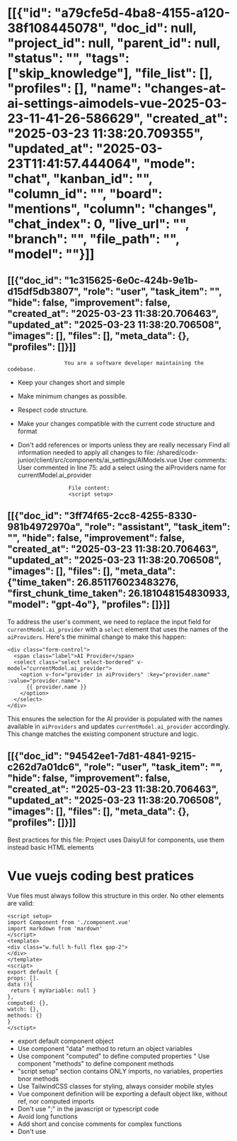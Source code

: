 # [[{"id": "a79cfe5d-4ba8-4155-a120-38f108445078", "doc_id": null, "project_id": null, "parent_id": null, "status": "", "tags": ["skip_knowledge"], "file_list": [], "profiles": [], "name": "changes-at-ai-settings-aimodels-vue-2025-03-23-11-41-26-586629", "created_at": "2025-03-23 11:38:20.709355", "updated_at": "2025-03-23T11:41:57.444064", "mode": "chat", "kanban_id": "", "column_id": "", "board": "mentions", "column": "changes", "chat_index": 0, "live_url": "", "branch": "", "file_path": "", "model": ""}]]
## [[{"doc_id": "1c315625-6e0c-424b-9e1b-d15df5db3807", "role": "user", "task_item": "", "hide": false, "improvement": false, "created_at": "2025-03-23 11:38:20.706463", "updated_at": "2025-03-23 11:38:20.706508", "images": [], "files": [], "meta_data": {}, "profiles": []}]]

                      You are a software developer maintaining the codebase.
* Keep your changes short and simple
* Make minimum changes as possiblle.
* Respect code structure.
* Make your changes compatible with the current code structure and format
* Don't add references or imports unless they are really necessary
                      Find all information needed to apply all changes to file: /shared/codx-junior/client/src/components/ai_settings/AIModels.vue
                      User comments:
                      User commented in line 75: add a select using the aiProviders name for currentModel.ai_provider

                      File content:
                      <script setup>
</script>

<template>
  <div class="w-full h-full flex flex-col gap-2 p-4">
    <h1 class="text-2xl font-bold mb-4">AI Models</h1>
    <div class="grid grid-cols-1 md:grid-cols-2 lg:grid-cols-3 gap-4">
      <div
        v-for="model in aiModels"
        :key="model.name"
        class="click card border border-slate-300 bg-slate-800 text-white/80 p-4 shadow-sm flex flex-col justify-between"
        @click="editModel(model)"
      >
        <div class="overflow-hidden">
          <h2 class="font-bold text-lg text-primary">{{ model.name }}</h2>
          <span class="badge badge-xs badge-warning" v-if="model.model_type === 'llm'">
            <i class="fa-solid fa-brain"></i> LLM
          </span>
          <span class="badge badge-xs badge-info" v-else>
            <i class="fa-solid fa-file"></i> Embeddings
          </span>
          <table class="w-full">
            <tr>
              <td>Provider:</td>
              <td>{{ model.ai_provider }}</td>
            </tr>
            <tr v-if="model.model_type === 'llm'">
              <td>Temperature:</td>
              <td>{{ model.settings.temperature || '-' }}</td>
            </tr>
            <tr v-if="model.model_type === 'embeddings'">
              <td>Vector Size:</td>
              <td>{{ model.settings.vector_size || '-' }}</td>
            </tr>
            <tr v-if="model.model_type === 'embeddings'">
              <td>Chunk Size:</td>
              <td>{{ model.settings.chunk_size || '-' }}</td>
            </tr>
          </table>
        </div>
        <div class="flex gap-2 mt-4">
          <button class="btn btn-xs btn-circle btn-outline text-info" @click.stop="">
            <a :href="model.url" target="_blank" v-if="model.url"><i class="fa-solid fa-circle-info"></i></a>
          </button>
          <button class="btn btn-xs btn-circle btn-outline" @click.stop="editModel(model)">
            <i class="fa-solid fa-pen-to-square"></i>
          </button>
          <button class="btn btn-xs btn-circle btn-outline text-error" @click.stop="confirmDelete(model)">
            <i class="fa-solid fa-trash-can"></i>
          </button>
        </div>
      </div>
      <div class="card border-2 border-dashed border-base-300 p-4 flex justify-center items-center cursor-pointer" @click="editModel(null)">
        <span class="text-gray-500">Add New Model</span>
      </div>
    </div>
    <modal v-if="showDialog">
      <form class="flex flex-col gap-2" @submit.prevent="saveModel">
        <div class="form-control">
          <span class="label">Model Type</span>
          <select class="select select-bordered" v-model="currentModel.model_type">
            <option value="llm">LLM</option>
            <option value="embeddings">Embeddings</option>
          </select>
        </div>
        <div class="form-control">
          <span class="label">Model Name</span>
          <input
            class="input input-bordered"
            v-model="currentModel.name"
            placeholder="Model Name"
          />
        </div>
        <div class="form-control">
          <span class="label">AI Provider</span>
          @codx-ok, please-wait...: add a select using the aiProviders name for currentModel.ai_provider
          <input
            class="input input-bordered"
            v-model="currentModel.ai_provider"
            placeholder="AI Provider"
          />
        </div>
        <div class="form-control">
          <span class="label">Model url</span>
          <input
            class="input input-bordered"
            v-model="currentModel.url"
            placeholder="Url"
          />
        </div>
        <div class="form-control" v-if="currentModelIsLLM">
          <span class="label">Temperature</span>
          <input
            type="number"
            class="input input-bordered"
            v-model.number="currentModel.settings.temperature"
            placeholder="Temperature"
            step="0.1"
          />
        </div>
        <div class="form-control" v-if="!currentModelIsLLM">
          <span class="label">Vector Size</span>
          <input
            type="number"
            class="input input-bordered"
            v-model.number="currentModel.settings.vector_size"
            placeholder="Vector Size"
          />
        </div>
        <div class="form-control" v-if="!currentModelIsLLM">
          <span class="label">Chunk Size</span>
          <input
            type="number"
            class="input input-bordered"
            v-model.number="currentModel.settings.chunk_size"
            placeholder="Chunk Size"
          />
        </div>
        <div class="flex gap-2 justify-end">
          <button class="btn btn-primary" type="submit">Save</button>
          <button class="btn" @click="showDialog = false">Cancel</button>
        </div>
      </form>
    </modal>

    <modal v-if="showDeleteDialog">
      <div>
        <p>Are you sure you want to delete {{ modelToDelete.name }}?</p>
        <div class="modal-action">
          <button class="btn btn-error" @click="deleteModel">
            Confirm
          </button>
          <button class="btn" @click="showDeleteDialog = false">Cancel</button>
        </div>
      </div>
    </modal>
  </div>
</template>

<script>
export default {
  data() {
    return {
      showDialog: false,
      showDeleteDialog: false,
      currentModel: {
      name: '',
      ai_provider: '',
      model_type: 'llm',
      settings: {
        temperature: 1,
        vector_size: 1536,
          chunk_size: 8190
        }
      },
      modelToDelete: null
      }
  },
  computed: {
    aiModels() {
      return this.$storex.api.globalSettings?.ai_models
    },
    aiProviders() {
      return this.$storex.api.globalSettings?.ai_providers
    },
    currentModelIsLLM() {
      return this.currentModel?.model_type === 'llm'
    }
  },
  methods: {
    editModel(model) {
      if (!model) {
        model = { settings: {} }
        this.aiModels.push(model)
      }
      this.currentModel = model
      this.showDialog = true
    },
    saveModel() {
      this.showDialog = false
      // Add logic to save model
    },
    confirmDelete(model) {
      this.modelToDelete = model
      this.showDeleteDialog = true
    },
    deleteModel() {
      const index = this.aiModels.findIndex(m => m.name === this.modelToDelete.name)
      if (index !== -1) {
        this.aiModels.splice(index, 1)
      }
      this.showDeleteDialog = false
    }
  }
}
</script>
                      
## [[{"doc_id": "3ff74f65-2cc8-4255-8330-981b4972970a", "role": "assistant", "task_item": "", "hide": false, "improvement": false, "created_at": "2025-03-23 11:38:20.706463", "updated_at": "2025-03-23 11:38:20.706508", "images": [], "files": [], "meta_data": {"time_taken": 26.851176023483276, "first_chunk_time_taken": 26.181048154830933, "model": "gpt-4o"}, "profiles": []}]]
To address the user's comment, we need to replace the input field for `currentModel.ai_provider` with a `select` element that uses the names of the `aiProviders`. Here's the minimal change to make this happen:

```vue
<div class="form-control">
  <span class="label">AI Provider</span>
  <select class="select select-bordered" v-model="currentModel.ai_provider">
    <option v-for="provider in aiProviders" :key="provider.name" :value="provider.name">
      {{ provider.name }}
    </option>
  </select>
</div>
```

This ensures the selection for the AI provider is populated with the names available in `aiProviders` and updates `currentModel.ai_provider` accordingly. This change matches the existing component structure and logic.
## [[{"doc_id": "94542ee1-7d81-4841-9215-c262d7a01dc6", "role": "user", "task_item": "", "hide": false, "improvement": false, "created_at": "2025-03-23 11:38:20.706463", "updated_at": "2025-03-23 11:38:20.706508", "images": [], "files": [], "meta_data": {}, "profiles": []}]]
Best practices for this file:
                  Project uses DaisyUI for components, use them instead basic HTML elements
# Vue vuejs coding best pratices
Vue files must always follow this structure in this order.
No other elements are valid:
```example vue file
<script setup>
import Component from './component.vue'
import markdown from 'mardown'
</script>
<template>
<div class="w.full h-full flex gap-2">
</div>
</template>
<script>
export default {
props: [].
data (){
 return { myVariable: null }
},
computed: {},
watch: {},
methods: {}
}
</sctipt>
```
* export default component object
* Use component "data" method to return an object variables
* Use component "computed" to define computed properties
" Use component "methods" to define component methods 
* "script setup" section contains ONLY imports, no variables, properties bnor methods
* Use TailwindCSS classes for styling, always consider mobile styles
* Vue component definition will be exporting a default object like, without ref, nor computed imports
* Don't use ";" in the javascript or typescript code
* Avoid long functions
* Add short and concise comments for complex functions
* Don't use <style> elements, use TailWindCSS classes
                  
## [[{"doc_id": "df0d75ac-d90f-450b-b56d-fe4b0a4d5060", "role": "user", "task_item": "", "hide": false, "improvement": false, "created_at": "2025-03-23 11:38:20.706463", "updated_at": "2025-03-23 11:38:20.706508", "images": [], "files": [], "meta_data": {}, "profiles": []}]]

              Rewrite full file content replacing codx instructions with the minimum changes as possible.
              Return only the file content without any further decoration or comments.
              Do not surround response with '```' marks, just content:
              <script setup>
</script>

<template>
  <div class="w-full h-full flex flex-col gap-2 p-4">
    <h1 class="text-2xl font-bold mb-4">AI Models</h1>
    <div class="grid grid-cols-1 md:grid-cols-2 lg:grid-cols-3 gap-4">
      <div
        v-for="model in aiModels"
        :key="model.name"
        class="click card border border-slate-300 bg-slate-800 text-white/80 p-4 shadow-sm flex flex-col justify-between"
        @click="editModel(model)"
      >
        <div class="overflow-hidden">
          <h2 class="font-bold text-lg text-primary">{{ model.name }}</h2>
          <span class="badge badge-xs badge-warning" v-if="model.model_type === 'llm'">
            <i class="fa-solid fa-brain"></i> LLM
          </span>
          <span class="badge badge-xs badge-info" v-else>
            <i class="fa-solid fa-file"></i> Embeddings
          </span>
          <table class="w-full">
            <tr>
              <td>Provider:</td>
              <td>{{ model.ai_provider }}</td>
            </tr>
            <tr v-if="model.model_type === 'llm'">
              <td>Temperature:</td>
              <td>{{ model.settings.temperature || '-' }}</td>
            </tr>
            <tr v-if="model.model_type === 'embeddings'">
              <td>Vector Size:</td>
              <td>{{ model.settings.vector_size || '-' }}</td>
            </tr>
            <tr v-if="model.model_type === 'embeddings'">
              <td>Chunk Size:</td>
              <td>{{ model.settings.chunk_size || '-' }}</td>
            </tr>
          </table>
        </div>
        <div class="flex gap-2 mt-4">
          <button class="btn btn-xs btn-circle btn-outline text-info" @click.stop="">
            <a :href="model.url" target="_blank" v-if="model.url"><i class="fa-solid fa-circle-info"></i></a>
          </button>
          <button class="btn btn-xs btn-circle btn-outline" @click.stop="editModel(model)">
            <i class="fa-solid fa-pen-to-square"></i>
          </button>
          <button class="btn btn-xs btn-circle btn-outline text-error" @click.stop="confirmDelete(model)">
            <i class="fa-solid fa-trash-can"></i>
          </button>
        </div>
      </div>
      <div class="card border-2 border-dashed border-base-300 p-4 flex justify-center items-center cursor-pointer" @click="editModel(null)">
        <span class="text-gray-500">Add New Model</span>
      </div>
    </div>
    <modal v-if="showDialog">
      <form class="flex flex-col gap-2" @submit.prevent="saveModel">
        <div class="form-control">
          <span class="label">Model Type</span>
          <select class="select select-bordered" v-model="currentModel.model_type">
            <option value="llm">LLM</option>
            <option value="embeddings">Embeddings</option>
          </select>
        </div>
        <div class="form-control">
          <span class="label">Model Name</span>
          <input
            class="input input-bordered"
            v-model="currentModel.name"
            placeholder="Model Name"
          />
        </div>
        <div class="form-control">
          <span class="label">AI Provider</span>
          @codx-ok, please-wait...: add a select using the aiProviders name for currentModel.ai_provider
          <input
            class="input input-bordered"
            v-model="currentModel.ai_provider"
            placeholder="AI Provider"
          />
        </div>
        <div class="form-control">
          <span class="label">Model url</span>
          <input
            class="input input-bordered"
            v-model="currentModel.url"
            placeholder="Url"
          />
        </div>
        <div class="form-control" v-if="currentModelIsLLM">
          <span class="label">Temperature</span>
          <input
            type="number"
            class="input input-bordered"
            v-model.number="currentModel.settings.temperature"
            placeholder="Temperature"
            step="0.1"
          />
        </div>
        <div class="form-control" v-if="!currentModelIsLLM">
          <span class="label">Vector Size</span>
          <input
            type="number"
            class="input input-bordered"
            v-model.number="currentModel.settings.vector_size"
            placeholder="Vector Size"
          />
        </div>
        <div class="form-control" v-if="!currentModelIsLLM">
          <span class="label">Chunk Size</span>
          <input
            type="number"
            class="input input-bordered"
            v-model.number="currentModel.settings.chunk_size"
            placeholder="Chunk Size"
          />
        </div>
        <div class="flex gap-2 justify-end">
          <button class="btn btn-primary" type="submit">Save</button>
          <button class="btn" @click="showDialog = false">Cancel</button>
        </div>
      </form>
    </modal>

    <modal v-if="showDeleteDialog">
      <div>
        <p>Are you sure you want to delete {{ modelToDelete.name }}?</p>
        <div class="modal-action">
          <button class="btn btn-error" @click="deleteModel">
            Confirm
          </button>
          <button class="btn" @click="showDeleteDialog = false">Cancel</button>
        </div>
      </div>
    </modal>
  </div>
</template>

<script>
export default {
  data() {
    return {
      showDialog: false,
      showDeleteDialog: false,
      currentModel: {
      name: '',
      ai_provider: '',
      model_type: 'llm',
      settings: {
        temperature: 1,
        vector_size: 1536,
          chunk_size: 8190
        }
      },
      modelToDelete: null
      }
  },
  computed: {
    aiModels() {
      return this.$storex.api.globalSettings?.ai_models
    },
    aiProviders() {
      return this.$storex.api.globalSettings?.ai_providers
    },
    currentModelIsLLM() {
      return this.currentModel?.model_type === 'llm'
    }
  },
  methods: {
    editModel(model) {
      if (!model) {
        model = { settings: {} }
        this.aiModels.push(model)
      }
      this.currentModel = model
      this.showDialog = true
    },
    saveModel() {
      this.showDialog = false
      // Add logic to save model
    },
    confirmDelete(model) {
      this.modelToDelete = model
      this.showDeleteDialog = true
    },
    deleteModel() {
      const index = this.aiModels.findIndex(m => m.name === this.modelToDelete.name)
      if (index !== -1) {
        this.aiModels.splice(index, 1)
      }
      this.showDeleteDialog = false
    }
  }
}
</script>
              
## [[{"doc_id": "a2c4782c-3d6f-4b3f-b876-2975deddbc41", "role": "assistant", "task_item": "", "hide": false, "improvement": false, "created_at": "2025-03-23 11:38:20.706463", "updated_at": "2025-03-23 11:38:20.706508", "images": [], "files": [], "meta_data": {"time_taken": 30.854543685913086, "first_chunk_time_taken": 23.91807532310486, "model": "gpt-4o"}, "profiles": []}]]
<script setup>
</script>

<template>
  <div class="w-full h-full flex flex-col gap-2 p-4">
    <h1 class="text-2xl font-bold mb-4">AI Models</h1>
    <div class="grid grid-cols-1 md:grid-cols-2 lg:grid-cols-3 gap-4">
      <div
        v-for="model in aiModels"
        :key="model.name"
        class="click card border border-slate-300 bg-slate-800 text-white/80 p-4 shadow-sm flex flex-col justify-between"
        @click="editModel(model)"
      >
        <div class="overflow-hidden">
          <h2 class="font-bold text-lg text-primary">{{ model.name }}</h2>
          <span class="badge badge-xs badge-warning" v-if="model.model_type === 'llm'">
            <i class="fa-solid fa-brain"></i> LLM
          </span>
          <span class="badge badge-xs badge-info" v-else>
            <i class="fa-solid fa-file"></i> Embeddings
          </span>
          <table class="w-full">
            <tr>
              <td>Provider:</td>
              <td>{{ model.ai_provider }}</td>
            </tr>
            <tr v-if="model.model_type === 'llm'">
              <td>Temperature:</td>
              <td>{{ model.settings.temperature || '-' }}</td>
            </tr>
            <tr v-if="model.model_type === 'embeddings'">
              <td>Vector Size:</td>
              <td>{{ model.settings.vector_size || '-' }}</td>
            </tr>
            <tr v-if="model.model_type === 'embeddings'">
              <td>Chunk Size:</td>
              <td>{{ model.settings.chunk_size || '-' }}</td>
            </tr>
          </table>
        </div>
        <div class="flex gap-2 mt-4">
          <button class="btn btn-xs btn-circle btn-outline text-info" @click.stop="">
            <a :href="model.url" target="_blank" v-if="model.url"><i class="fa-solid fa-circle-info"></i></a>
          </button>
          <button class="btn btn-xs btn-circle btn-outline" @click.stop="editModel(model)">
            <i class="fa-solid fa-pen-to-square"></i>
          </button>
          <button class="btn btn-xs btn-circle btn-outline text-error" @click.stop="confirmDelete(model)">
            <i class="fa-solid fa-trash-can"></i>
          </button>
        </div>
      </div>
      <div class="card border-2 border-dashed border-base-300 p-4 flex justify-center items-center cursor-pointer" @click="editModel(null)">
        <span class="text-gray-500">Add New Model</span>
      </div>
    </div>
    <modal v-if="showDialog">
      <form class="flex flex-col gap-2" @submit.prevent="saveModel">
        <div class="form-control">
          <span class="label">Model Type</span>
          <select class="select select-bordered" v-model="currentModel.model_type">
            <option value="llm">LLM</option>
            <option value="embeddings">Embeddings</option>
          </select>
        </div>
        <div class="form-control">
          <span class="label">Model Name</span>
          <input
            class="input input-bordered"
            v-model="currentModel.name"
            placeholder="Model Name"
          />
        </div>
        <div class="form-control">
          <span class="label">AI Provider</span>
          <select class="select select-bordered" v-model="currentModel.ai_provider">
            <option v-for="provider in aiProviders" :key="provider.name" :value="provider.name">
              {{ provider.name }}
            </option>
          </select>
        </div>
        <div class="form-control">
          <span class="label">Model url</span>
          <input
            class="input input-bordered"
            v-model="currentModel.url"
            placeholder="Url"
          />
        </div>
        <div class="form-control" v-if="currentModelIsLLM">
          <span class="label">Temperature</span>
          <input
            type="number"
            class="input input-bordered"
            v-model.number="currentModel.settings.temperature"
            placeholder="Temperature"
            step="0.1"
          />
        </div>
        <div class="form-control" v-if="!currentModelIsLLM">
          <span class="label">Vector Size</span>
          <input
            type="number"
            class="input input-bordered"
            v-model.number="currentModel.settings.vector_size"
            placeholder="Vector Size"
          />
        </div>
        <div class="form-control" v-if="!currentModelIsLLM">
          <span class="label">Chunk Size</span>
          <input
            type="number"
            class="input input-bordered"
            v-model.number="currentModel.settings.chunk_size"
            placeholder="Chunk Size"
          />
        </div>
        <div class="flex gap-2 justify-end">
          <button class="btn btn-primary" type="submit">Save</button>
          <button class="btn" @click="showDialog = false">Cancel</button>
        </div>
      </form>
    </modal>

    <modal v-if="showDeleteDialog">
      <div>
        <p>Are you sure you want to delete {{ modelToDelete.name }}?</p>
        <div class="modal-action">
          <button class="btn btn-error" @click="deleteModel">
            Confirm
          </button>
          <button class="btn" @click="showDeleteDialog = false">Cancel</button>
        </div>
      </div>
    </modal>
  </div>
</template>

<script>
export default {
  data() {
    return {
      showDialog: false,
      showDeleteDialog: false,
      currentModel: {
        name: '',
        ai_provider: '',
        model_type: 'llm',
        settings: {
          temperature: 1,
          vector_size: 1536,
          chunk_size: 8190
        }
      },
      modelToDelete: null
    }
  },
  computed: {
    aiModels() {
      return this.$storex.api.globalSettings?.ai_models
    },
    aiProviders() {
      return this.$storex.api.globalSettings?.ai_providers
    },
    currentModelIsLLM() {
      return this.currentModel?.model_type === 'llm'
    }
  },
  methods: {
    editModel(model) {
      if (!model) {
        model = { settings: {} }
        this.aiModels.push(model)
      }
      this.currentModel = model
      this.showDialog = true
    },
    saveModel() {
      this.showDialog = false
      // Add logic to save model
    },
    confirmDelete(model) {
      this.modelToDelete = model
      this.showDeleteDialog = true
    },
    deleteModel() {
      const index = this.aiModels.findIndex(m => m.name === this.modelToDelete.name)
      if (index !== -1) {
        this.aiModels.splice(index, 1)
      }
      this.showDeleteDialog = false
    }
  }
}
</script>